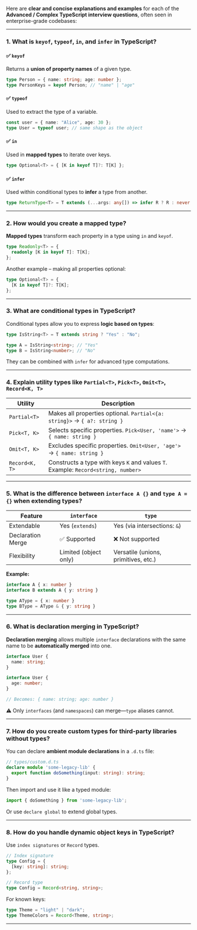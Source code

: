 Here are **clear and concise explanations and examples** for each of the **Advanced / Complex TypeScript interview questions**, often seen in enterprise-grade codebases:

---

### **1. What is `keyof`, `typeof`, `in`, and `infer` in TypeScript?**

#### ✅ `keyof`

Returns a **union of property names** of a given type.

```ts
type Person = { name: string; age: number };
type PersonKeys = keyof Person; // "name" | "age"
```

#### ✅ `typeof`

Used to extract the type of a variable.

```ts
const user = { name: "Alice", age: 30 };
type User = typeof user; // same shape as the object
```

#### ✅ `in`

Used in **mapped types** to iterate over keys.

```ts
type Optional<T> = { [K in keyof T]?: T[K] };
```

#### ✅ `infer`

Used within conditional types to **infer** a type from another.

```ts
type ReturnType<T> = T extends (...args: any[]) => infer R ? R : never;
```

---

### **2. How would you create a mapped type?**

**Mapped types** transform each property in a type using `in` and `keyof`.

```ts
type Readonly<T> = {
  readonly [K in keyof T]: T[K];
};
```

Another example – making all properties optional:

```ts
type Optional<T> = {
  [K in keyof T]?: T[K];
};
```

---

### **3. What are conditional types in TypeScript?**

Conditional types allow you to express **logic based on types**:

```ts
type IsString<T> = T extends string ? "Yes" : "No";

type A = IsString<string>; // "Yes"
type B = IsString<number>; // "No"
```

They can be combined with `infer` for advanced type computations.

---

### **4. Explain utility types like `Partial<T>`, `Pick<T>`, `Omit<T>`, `Record<K, T>`**

| Utility        | Description                                                                       |
| -------------- | --------------------------------------------------------------------------------- |
| `Partial<T>`   | Makes all properties optional. `Partial<{a: string}>` → `{ a?: string }`          |
| `Pick<T, K>`   | Selects specific properties. `Pick<User, 'name'>` → `{ name: string }`            |
| `Omit<T, K>`   | Excludes specific properties. `Omit<User, 'age'>` → `{ name: string }`            |
| `Record<K, T>` | Constructs a type with keys `K` and values `T`. Example: `Record<string, number>` |

---

### **5. What is the difference between `interface A {}` and `type A = {}` when extending types?**

| Feature           | `interface`           | `type`                               |
| ----------------- | --------------------- | ------------------------------------ |
| Extendable        | Yes (`extends`)       | Yes (via intersections: `&`)         |
| Declaration Merge | ✅ Supported           | ❌ Not supported                      |
| Flexibility       | Limited (object only) | Versatile (unions, primitives, etc.) |

**Example:**

```ts
interface A { x: number }
interface B extends A { y: string }

type AType = { x: number }
type BType = AType & { y: string }
```

---

### **6. What is declaration merging in TypeScript?**

**Declaration merging** allows multiple `interface` declarations with the same name to be **automatically merged** into one.

```ts
interface User {
  name: string;
}

interface User {
  age: number;
}

// Becomes: { name: string; age: number }
```

⚠️ Only `interfaces` (and `namespaces`) can merge—`type` aliases cannot.

---

### **7. How do you create custom types for third-party libraries without types?**

You can declare **ambient module declarations** in a `.d.ts` file:

```ts
// types/custom.d.ts
declare module 'some-legacy-lib' {
  export function doSomething(input: string): string;
}
```

Then import and use it like a typed module:

```ts
import { doSomething } from 'some-legacy-lib';
```

Or use `declare global` to extend global types.

---

### **8. How do you handle dynamic object keys in TypeScript?**

Use `index signatures` or `Record` types.

```ts
// Index signature
type Config = {
  [key: string]: string;
};

// Record type
type Config = Record<string, string>;
```

For known keys:

```ts
type Theme = "light" | "dark";
type ThemeColors = Record<Theme, string>;
```

---

